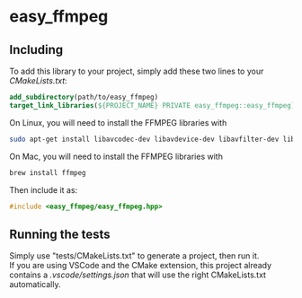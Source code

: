 # easy_ffmpeg

## Including

To add this library to your project, simply add these two lines to your *CMakeLists.txt*:
```cmake
add_subdirectory(path/to/easy_ffmpeg)
target_link_libraries(${PROJECT_NAME} PRIVATE easy_ffmpeg::easy_ffmpeg)
```

On Linux, you will need to install the FFMPEG libraries with
```bash
sudo apt-get install libavcodec-dev libavdevice-dev libavfilter-dev libavformat-dev libavutil-dev libpostproc-dev libswresample-dev libswscale-dev
```
On Mac, you will need to install the FFMPEG libraries with
```bash
brew install ffmpeg
```

Then include it as:
```cpp
#include <easy_ffmpeg/easy_ffmpeg.hpp>
```

## Running the tests

Simply use "tests/CMakeLists.txt" to generate a project, then run it.<br/>
If you are using VSCode and the CMake extension, this project already contains a *.vscode/settings.json* that will use the right CMakeLists.txt automatically.
